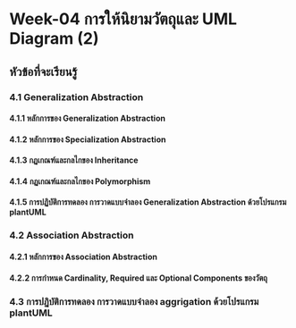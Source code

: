 # Week-04 การให้นิยามวัตถุและ UML Diagram (2)

## หัวข้อที่จะเรียนรู้

### 4.1 Generalization Abstraction

#### 4.1.1 หลักการของ Generalization Abstraction

#### 4.1.2 หลักการของ Specialization Abstraction

#### 4.1.3 กฏเกณฑ์และกลไกของ Inheritance

#### 4.1.4 กฏเกณฑ์และกลไกของ Polymorphism

#### 4.1.5 การปฏิบัติการทดลอง  การวาดแบบจำลอง Generalization Abstraction ด้วยโปรแกรม plantUML

###  4.2 Association Abstraction

#### 4.2.1 หลักการของ Association Abstraction

#### 4.2.2 การกำหนด Cardinality, Required และ Optional Components  ของวัตถุ

### 4.3 การปฏิบัติการทดลอง การวาดแบบจำลอง aggrigation ด้วยโปรแกรม plantUML
